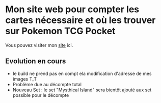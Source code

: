 # Mon site web pour compter les cartes nécessaire et où les trouver sur Pokemon TCG Pocket



Vous pouvez visiter mon [site](https://layninou.github.io/site-ptcgp/) ici.

## Evolution en cours

- le build ne prend pas en compt ela modification d'adresse de mes images T_T
- Problème due au décompte total
- Nouveau Set : le set "Mysthical Island" sera bientôt ajouté aux set possible pour le décompte 
